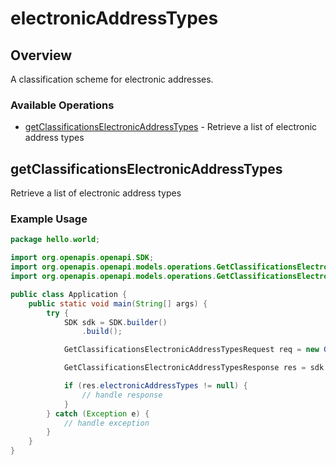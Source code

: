 # electronicAddressTypes

## Overview

A classification scheme for electronic addresses.


### Available Operations

* [getClassificationsElectronicAddressTypes](#getclassificationselectronicaddresstypes) - Retrieve a list of electronic address types

## getClassificationsElectronicAddressTypes

Retrieve a list of electronic address types

### Example Usage

```java
package hello.world;

import org.openapis.openapi.SDK;
import org.openapis.openapi.models.operations.GetClassificationsElectronicAddressTypesRequest;
import org.openapis.openapi.models.operations.GetClassificationsElectronicAddressTypesResponse;

public class Application {
    public static void main(String[] args) {
        try {
            SDK sdk = SDK.builder()
                .build();

            GetClassificationsElectronicAddressTypesRequest req = new GetClassificationsElectronicAddressTypesRequest("unde");            

            GetClassificationsElectronicAddressTypesResponse res = sdk.electronicAddressTypes.getClassificationsElectronicAddressTypes(req);

            if (res.electronicAddressTypes != null) {
                // handle response
            }
        } catch (Exception e) {
            // handle exception
        }
    }
}
```
